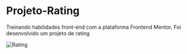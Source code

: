 # Projeto-Rating
Treinando habilidades front-end com a plataforma Frontend Mentor. Foi desenvolvido um projeto de rating

![Rating](https://user-images.githubusercontent.com/81492148/219071072-bdf42480-804a-4605-9554-f6dff845b4f9.png)
